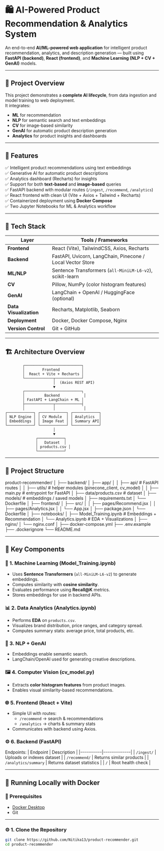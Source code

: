 # 🛍️ AI-Powered Product Recommendation & Analytics System

An end-to-end **AI/ML-powered web application** for intelligent product recommendation, analytics, and description generation — built using **FastAPI (backend)**, **React (frontend)**, and **Machine Learning (NLP + CV + GenAI)** models.

---

## 🚀 Project Overview

This project demonstrates a **complete AI lifecycle**, from data ingestion and model training to web deployment.  
It integrates:
- **ML** for recommendation
- **NLP** for semantic search and text embeddings
- **CV** for image-based similarity
- **GenAI** for automatic product description generation
- **Analytics** for product insights and dashboards

---

## 🎯 Features

✅ Intelligent product recommendations using text embeddings  
✅ Generative AI for automatic product descriptions  
✅ Analytics dashboard (Recharts) for insights  
✅ Support for both **text-based** and **image-based** queries  
✅ FastAPI backend with modular routes (`/ingest`, `/recommend`, `/analytics`)  
✅ React frontend with clean UI (Vite + Axios + Tailwind + Recharts)  
✅ Containerized deployment using **Docker Compose**  
✅ Two Jupyter Notebooks for ML & Analytics workflow  

---

## 🧠 Tech Stack

| Layer | Tools / Frameworks |
|--------|--------------------|
| **Frontend** | React (Vite), TailwindCSS, Axios, Recharts |
| **Backend** | FastAPI, Uvicorn, LangChain, Pinecone / Local Vector Store |
| **ML/NLP** | Sentence Transformers (`all-MiniLM-L6-v2`), scikit-learn |
| **CV** | Pillow, NumPy (color histogram features) |
| **GenAI** | LangChain + OpenAI / HuggingFace (optional) |
| **Data Visualization** | Recharts, Matplotlib, Seaborn |
| **Deployment** | Docker, Docker Compose, Nginx |
| **Version Control** | Git + GitHub |

---

## 🏗️ Architecture Overview

            ┌──────────────────────────┐
            │        Frontend          │
            │  React + Vite + Recharts │
            └─────────────┬────────────┘
                          │  (Axios REST API)
                          ▼
            ┌──────────────────────────┐
            │         Backend           │
            │ FastAPI + LangChain + ML │
            ├─────────────┬────────────┤
            │             │             │
    ┌────────────┐ ┌────────────┐ ┌────────────┐
    │ NLP Engine │ │ CV Module  │ │ Analytics  │
    │ Embeddings │ │ Image Feat │ │ Summary API│
    └────────────┘ └────────────┘ └────────────┘
                          │
                          ▼
                  ┌────────────┐
                  │   Dataset  │
                  │ products.csv │
                  └────────────┘

---

## 📂 Project Structure

product-recommender/
│
├── backend/
│ ├── app/
│ │ ├── api/ # FastAPI routes
│ │ ├── utils/ # helper modules (pinecone_client, cv_model)
│ │ ├── main.py # entrypoint for FastAPI
│ ├── data/products.csv # dataset
│ ├── models/ # embeddings / saved models
│ ├── requirements.txt
│ └── Dockerfile
│
├── frontend/
│ ├── src/
│ │ ├── pages/Recommend.jsx
│ │ ├── pages/Analytics.jsx
│ │ └── App.jsx
│ ├── package.json
│ └── Dockerfile
│
├── notebooks/
│ ├── Model_Training.ipynb # Embeddings + Recommendation
│ └── Analytics.ipynb # EDA + Visualizations
│
├── nginx/
│ └── nginx.conf
│
├── docker-compose.yml
├── .env.example
├── .dockerignore
└── README.md


---

## 🧩 Key Components

### 🧠 1. Machine Learning (Model_Training.ipynb)
- Uses **Sentence Transformers** (`all-MiniLM-L6-v2`) to generate embeddings.
- Computes similarity with **cosine similarity**.
- Evaluates performance using **Recall@K** metrics.
- Stores embeddings for use in backend APIs.

### 📊 2. Data Analytics (Analytics.ipynb)
- Performs **EDA** on `products.csv`.
- Visualizes brand distribution, price ranges, and category spread.
- Computes summary stats: average price, total products, etc.

### 🧠 3. NLP + GenAI
- Embeddings enable semantic search.
- LangChain/OpenAI used for generating creative descriptions.

### 🖼️ 4. Computer Vision (cv_model.py)
- Extracts **color histogram features** from product images.
- Enables visual similarity-based recommendations.

### 🌐 5. Frontend (React + Vite)
- Simple UI with routes:
  - `/recommend` → search & recommendations
  - `/analytics` → charts & summary stats
- Communicates with backend using Axios.

### ⚙️ 6. Backend (FastAPI)
Endpoints:
| Endpoint | Description |
|-----------|--------------|
| `/ingest/` | Uploads or indexes dataset |
| `/recommend/` | Returns similar products |
| `/analytics/summary` | Returns dataset statistics |
| `/` | Root health check |

---

## 🐳 Running Locally with Docker

### 🧱 Prerequisites
- [Docker Desktop](https://www.docker.com/products/docker-desktop/)
- Git

---

### ⚙️ 1. Clone the Repository
```bash
git clone https://github.com/Nitika13/product-recommender.git
cd product-recommender

